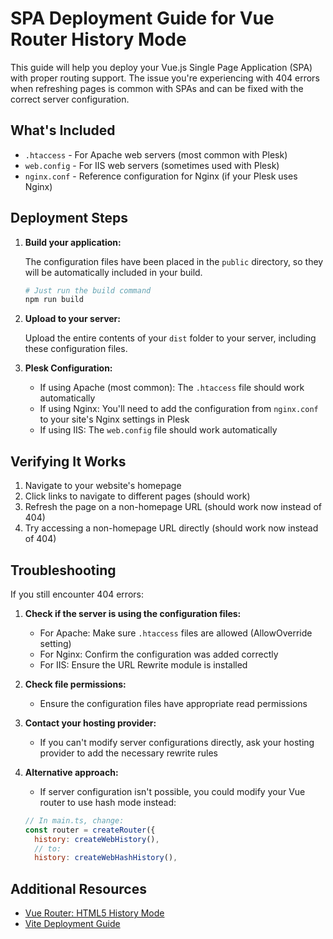 # SPA Deployment Guide for Vue Router History Mode

This guide will help you deploy your Vue.js Single Page Application (SPA) with proper routing support. The issue you're experiencing with 404 errors when refreshing pages is common with SPAs and can be fixed with the correct server configuration.

## What's Included

- `.htaccess` - For Apache web servers (most common with Plesk)
- `web.config` - For IIS web servers (sometimes used with Plesk)
- `nginx.conf` - Reference configuration for Nginx (if your Plesk uses Nginx)

## Deployment Steps

1. **Build your application:**
   
   The configuration files have been placed in the `public` directory, so they will be automatically included in your build.
   
   ```bash
   # Just run the build command
   npm run build
   ```

2. **Upload to your server:**
   
   Upload the entire contents of your `dist` folder to your server, including these configuration files.

3. **Plesk Configuration:**
   
   - If using Apache (most common): The `.htaccess` file should work automatically
   - If using Nginx: You'll need to add the configuration from `nginx.conf` to your site's Nginx settings in Plesk
   - If using IIS: The `web.config` file should work automatically

## Verifying It Works

1. Navigate to your website's homepage
2. Click links to navigate to different pages (should work)
3. Refresh the page on a non-homepage URL (should work now instead of 404)
4. Try accessing a non-homepage URL directly (should work now instead of 404)

## Troubleshooting

If you still encounter 404 errors:

1. **Check if the server is using the configuration files:**
   - For Apache: Make sure `.htaccess` files are allowed (AllowOverride setting)
   - For Nginx: Confirm the configuration was added correctly
   - For IIS: Ensure the URL Rewrite module is installed

2. **Check file permissions:**
   - Ensure the configuration files have appropriate read permissions

3. **Contact your hosting provider:**
   - If you can't modify server configurations directly, ask your hosting provider to add the necessary rewrite rules

4. **Alternative approach:**
   - If server configuration isn't possible, you could modify your Vue router to use hash mode instead:
   ```javascript
   // In main.ts, change:
   const router = createRouter({
     history: createWebHistory(),
     // to:
     history: createWebHashHistory(),
   ```

## Additional Resources

- [Vue Router: HTML5 History Mode](https://router.vuejs.org/guide/essentials/history-mode.html)
- [Vite Deployment Guide](https://vitejs.dev/guide/static-deploy.html)
